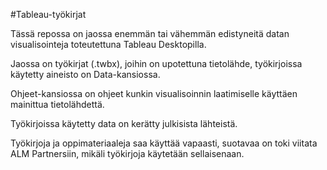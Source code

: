 #Tableau-työkirjat

Tässä repossa on jaossa enemmän tai vähemmän edistyneitä datan visualisointeja toteutettuna Tableau Desktopilla.

Jaossa on työkirjat (.twbx), joihin on upotettuna tietolähde, työkirjoissa käytetty aineisto on Data-kansiossa.

Ohjeet-kansiossa on ohjeet kunkin visualisoinnin laatimiselle käyttäen mainittua tietolähdettä.

Työkirjoissa käytetty data on kerätty julkisista lähteistä.

Työkirjoja ja oppimateriaaleja saa käyttää vapaasti, suotavaa on toki viitata ALM Partnersiin, mikäli työkirjoja käytetään sellaisenaan.
